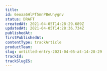 ```yaml
---
title: 
id: 6eoaa6HlPf5mnPBeUnygnv
status: DRAFT
createdAt: 2021-04-05T14:28:29.689Z
updatedAt: 2021-04-05T14:28:36.734Z
publishedAt: 
firstPublishedAt: 
contentType: trackArticle
productTeam: 
slug: untitled-entry-2021-04-05-at-14-28-29
trackId: 
trackSlugES: 
---
```



